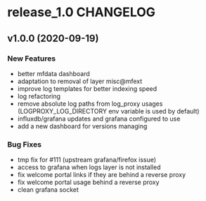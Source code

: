 # release_1.0 CHANGELOG



## v1.0.0 (2020-09-19)

### New Features
- better mfdata dashboard
- adaptation to removal of layer misc@mfext
- improve log templates for better indexing speed
- log refactoring
- remove absolute log paths from log_proxy usages (LOGPROXY_LOG_DIRECTORY env variable is used by default)
- influxdb/grafana updates and grafana configured to use
- add a new dashboard for versions managing


### Bug Fixes
- tmp fix for #111 (upstream grafana/firefox issue)
- access to grafana when logs layer is not installed
- fix welcome portal links if they are behind a reverse proxy
- fix welcome portal usage behind a reverse proxy
- clean grafana socket





